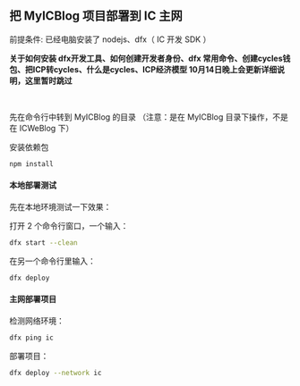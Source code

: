 ## 把 MyICBlog 项目部署到 IC 主网

前提条件:
已经电脑安装了 nodejs、dfx（ IC 开发 SDK ）

**关于如何安装 dfx开发工具、如何创建开发者身份、dfx 常用命令、创建cycles钱包、把ICP转cycles、什么是cycles、ICP经济模型 10月14日晚上会更新详细说明，这里暂时跳过**


<br>

先在命令行中转到 MyICBlog 的目录 （注意：是在 MyICBlog 目录下操作，不是在 ICWeBlog 下）

安装依赖包

```bash
npm install
```

#### 本地部署测试

先在本地环境测试一下效果：

打开 2 个命令行窗口，一个输入：

```bash
dfx start --clean
```

在另一个命令行里输入：

```bash
dfx deploy
```



#### 主网部署项目

检测网络环境：

```bash
dfx ping ic
```

部署项目：

```bash
dfx deploy --network ic
```
